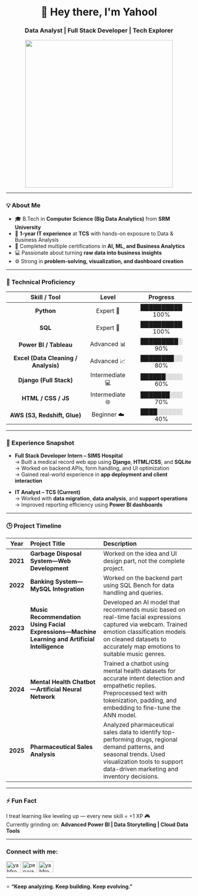 <h1 align="center">👋 Hey there, I'm Yahool</h1>
<h3 align="center">Data Analyst | Full Stack Developer | Tech Explorer</h3>

<p align="center">
  <img src="https://media.tenor.com/2uyENRmiUt0AAAAC/coding.gif" width="400">
</p>

---

### 💡 About Me  
- 🎓 B.Tech in **Computer Science (Big Data Analytics)** from **SRM University**  
- 💼 **1-year IT experience** at **TCS** with hands-on exposure to Data & Business Analysis  
- 🧠 Completed multiple certifications in **AI, ML, and Business Analytics**  
- 💻 Passionate about turning **raw data into business insights**  
- ⚙️ Strong in **problem-solving, visualization, and dashboard creation**

---

### 🚀 Technical Proficiency

| Skill / Tool | Level | Progress |
|:-------------:|:------:|:---------:|
| **Python** | Expert 🧠 | ██████████ 100% |
| **SQL** | Expert 🧩 | ██████████ 100% |
| **Power BI / Tableau** | Advanced 📊 | █████████░ 90% |
| **Excel (Data Cleaning / Analysis)** | Advanced 📈 | ████████░░ 80% |
| **Django (Full Stack)** | Intermediate 💻 | ██████░░░░ 60% |
| **HTML / CSS / JS** | Intermediate 🌐 | ███████░░░ 70% |
| **AWS (S3, Redshift, Glue)** | Beginner ☁️ | ████░░░░░░ 40% |

---

### 🧱 Experience Snapshot
- **Full Stack Developer Intern – SIMS Hospital**  
  → Built a medical record web app using **Django**, **HTML/CSS**, and **SQLite**  
  → Worked on backend APIs, form handling, and UI optimization  
  → Gained real-world experience in **app deployment and client interaction**

- **IT Analyst – TCS (Current)**  
  → Worked with **data migration**, **data analysis**, and **support operations**  
  → Improved reporting efficiency using **Power BI dashboards**

---

### 🕒 Project Timeline  

| Year | Project Title | Description |
|:----:|:--------------|:-------------|
| **2021** | **Garbage Disposal System—Web Development** | Worked on the idea and UI design part, not the complete project. |
| **2022** | **Banking System—MySQL Integration** | Worked on the backend part using SQL Bench for data handling and queries. |
| **2023** | **Music Recommendation Using Facial Expressions—Machine Learning and Artificial Intelligence** | Developed an AI model that recommends music based on real-time facial expressions captured via webcam. Trained emotion classification models on cleaned datasets to accurately map emotions to suitable music genres. |
| **2024** | **Mental Health Chatbot—Artificial Neural Network** | Trained a chatbot using mental health datasets for accurate intent detection and empathetic replies. Preprocessed text with tokenization, padding, and embedding to fine-tune the ANN model. |
| **2025** | **Pharmaceutical Sales Analysis** | Analyzed pharmaceutical sales data to identify top-performing drugs, regional demand patterns, and seasonal trends. Used visualization tools to support data-driven marketing and inventory decisions. |

---

### ⚡ Fun Fact  
I treat learning like leveling up — every new skill = +1 XP 🎮  
Currently grinding on: **Advanced Power BI | Data Storytelling | Cloud Data Tools**

---

<h3 align="left">Connect with me:</h3>
<p align="left">
<a href="https://instagram.com/yahfromper" target="blank"><img align="center" src="https://raw.githubusercontent.com/rahuldkjain/github-profile-readme-generator/master/src/images/icons/Social/instagram.svg" alt="yahfromper" height="30" width="40" /></a>
<a href="https://www.hackerrank.com/peruyahool" target="blank"><img align="center" src="https://raw.githubusercontent.com/rahuldkjain/github-profile-readme-generator/master/src/images/icons/Social/hackerrank.svg" alt="peruyahool" height="30" width="40" /></a>
<a href="https://discord.gg/yahfromper" target="blank"><img align="center" src="https://raw.githubusercontent.com/rahuldkjain/github-profile-readme-generator/master/src/images/icons/Social/discord.svg" alt="yahfromper" height="30" width="40" /></a>
</p>

---
⭐ **“Keep analyzing. Keep building. Keep evolving.”**
